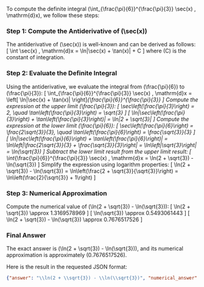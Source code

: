 To compute the definite integral \(\int_{\frac{\pi}{6}}^{\frac{\pi}{3}} \sec(x) \, \mathrm{d}x\), we follow these steps:

### Step 1: Compute the Antiderivative of \(\sec(x)\)
The antiderivative of \(\sec(x)\) is well-known and can be derived as follows:
\[
\int \sec(x) \, \mathrm{d}x = \ln|\sec(x) + \tan(x)| + C
\]
where \(C\) is the constant of integration.

### Step 2: Evaluate the Definite Integral
Using the antiderivative, we evaluate the integral from \(\frac{\pi}{6}\) to \(\frac{\pi}{3}\):
\[
\int_{\frac{\pi}{6}}^{\frac{\pi}{3}} \sec(x) \, \mathrm{d}x = \left[ \ln|\sec(x) + \tan(x)| \right]_{\frac{\pi}{6}}^{\frac{\pi}{3}}
\]
Compute the expression at the upper limit \(\frac{\pi}{3}\):
\[
\sec\left(\frac{\pi}{3}\right) = 2, \quad \tan\left(\frac{\pi}{3}\right) = \sqrt{3}
\]
\[
\ln|\sec\left(\frac{\pi}{3}\right) + \tan\left(\frac{\pi}{3}\right)| = \ln|2 + \sqrt{3}|
\]
Compute the expression at the lower limit \(\frac{\pi}{6}\):
\[
\sec\left(\frac{\pi}{6}\right) = \frac{2\sqrt{3}}{3}, \quad \tan\left(\frac{\pi}{6}\right) = \frac{\sqrt{3}}{3}
\]
\[
\ln|\sec\left(\frac{\pi}{6}\right) + \tan\left(\frac{\pi}{6}\right)| = \ln\left|\frac{2\sqrt{3}}{3} + \frac{\sqrt{3}}{3}\right| = \ln\left|\sqrt{3}\right| = \ln(\sqrt{3})
\]
Subtract the lower limit result from the upper limit result:
\[
\int_{\frac{\pi}{6}}^{\frac{\pi}{3}} \sec(x) \, \mathrm{d}x = \ln(2 + \sqrt{3}) - \ln(\sqrt{3})
\]
Simplify the expression using logarithm properties:
\[
\ln(2 + \sqrt{3}) - \ln(\sqrt{3}) = \ln\left(\frac{2 + \sqrt{3}}{\sqrt{3}}\right) = \ln\left(\frac{2}{\sqrt{3}} + 1\right)
\]

### Step 3: Numerical Approximation
Compute the numerical value of \(\ln(2 + \sqrt{3}) - \ln(\sqrt{3})\):
\[
\ln(2 + \sqrt{3}) \approx 1.3169578969
\]
\[
\ln(\sqrt{3}) \approx 0.5493061443
\]
\[
\ln(2 + \sqrt{3}) - \ln(\sqrt{3}) \approx 0.7676517526
\]

### Final Answer
The exact answer is \(\ln(2 + \sqrt{3}) - \ln(\sqrt{3})\), and its numerical approximation is approximately \(0.7676517526\).

Here is the result in the requested JSON format:
```json
{"answer": "\\ln(2 + \\sqrt{3}) - \\ln(\\sqrt{3})", "numerical_answer": "0.7676517526"}
```